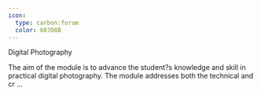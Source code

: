 ```yaml
---
icon:
  type: carbon:forum
  color: 607D8B
---
```

Digital Photography

The aim of the module is to advance the student?s knowledge and skill in practical digital photography. The module addresses both the technical and cr ... 
